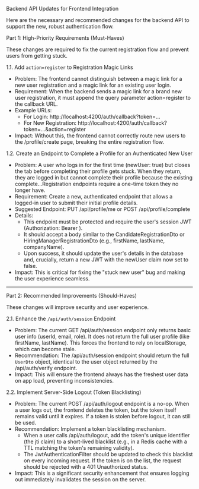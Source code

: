 Backend API Updates for Frontend Integration

  Here are the necessary and recommended changes for the backend API to support the new, robust authentication flow.

  Part 1: High-Priority Requirements (Must-Haves)

  These changes are required to fix the current registration flow and prevent users from getting stuck.

  1.1. Add `action=register` to Registration Magic Links

   * Problem: The frontend cannot distinguish between a magic link for a new user registration and a magic link for an existing user login.
   * Requirement: When the backend sends a magic link for a brand new user registration, it must append the query parameter action=register to the callback URL.
   * Example URLs:
       * For Login: http://localhost:4200/auth/callback?token=...
       * For New Registration: http://localhost:4200/auth/callback?token=...&action=register
   * Impact: Without this, the frontend cannot correctly route new users to the /profile/create page, breaking the entire registration flow.

  1.2. Create an Endpoint to Complete a Profile for an Authenticated New User

   * Problem: A user who logs in for the first time (newUser: true) but closes the tab before completing their profile gets stuck. When they return, they are logged in but 
     cannot complete their profile because the existing complete...Registration endpoints require a one-time token they no longer have.
   * Requirement: Create a new, authenticated endpoint that allows a logged-in user to submit their initial profile details.
   * Suggested Endpoint: PUT /api/profile/me or POST /api/profile/complete
   * Details:
       * This endpoint must be protected and require the user's session JWT (Authorization: Bearer <token>).
       * It should accept a body similar to the CandidateRegistrationDto or HiringManagerRegistrationDto (e.g., firstName, lastName, companyName).
       * Upon success, it should update the user's details in the database and, crucially, return a new JWT with the newUser claim now set to false.
   * Impact: This is critical for fixing the "stuck new user" bug and making the user experience seamless.

  ---

  Part 2: Recommended Improvements (Should-Haves)

  These changes will improve security and user experience.

  2.1. Enhance the `/api/auth/session` Endpoint

   * Problem: The current GET /api/auth/session endpoint only returns basic user info (userId, email, role). It does not return the full user profile (like firstName, 
     lastName). This forces the frontend to rely on localStorage, which can become stale.
   * Recommendation: The /api/auth/session endpoint should return the full `UserDto` object, identical to the user object returned by the /api/auth/verify endpoint.
   * Impact: This will ensure the frontend always has the freshest user data on app load, preventing inconsistencies.

  2.2. Implement Server-Side Logout (Token Blacklisting)

   * Problem: The current POST /api/auth/logout endpoint is a no-op. When a user logs out, the frontend deletes the token, but the token itself remains valid until it 
     expires. If a token is stolen before logout, it can still be used.
   * Recommendation: Implement a token blacklisting mechanism.
       * When a user calls /api/auth/logout, add the token's unique identifier (the jti claim) to a short-lived blacklist (e.g., in a Redis cache with a TTL matching the 
         token's remaining validity).
       * The JwtAuthenticationFilter should be updated to check this blacklist on every incoming request. If the token is on the list, the request should be rejected with a 
         401 Unauthorized status.
   * Impact: This is a significant security enhancement that ensures logging out immediately invalidates the session on the server.